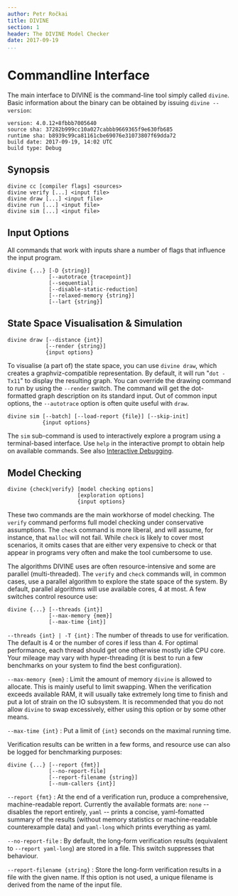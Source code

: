 ```yaml
---
author: Petr Ročkai
title: DIVINE
section: 1
header: The DIVINE Model Checker
date: 2017-09-19
...
```


# Commandline Interface

The main interface to DIVINE is the command-line tool simply called `divine`.
Basic information about the binary can be obtained by issuing `divine
--version`:

    version: 4.0.12+8fbbb7005640
    source sha: 37282b999cc10a027cabbb9669365f9e630fb685
    runtime sha: b8939c99ca81161cbe69076e31073807f69dda72
    build date: 2017-09-19, 14:02 UTC
    build type: Debug

## Synopsis

    divine cc [compiler flags] <sources>
    divine verify [...] <input file>
    divine draw [...] <input file>
    divine run [...] <input file>
    divine sim [...] <input file>


## Input Options

All commands that work with inputs share a number of flags that influence the
input program.

    divine {...} [-D {string}]
                 [--autotrace {tracepoint}]
                 [--sequential]
                 [--disable-static-reduction]
                 [--relaxed-memory {string}]
                 [--lart {string}]

## State Space Visualisation & Simulation

    divine draw [--distance {int}]
                [--render {string}]
                {input options}

To visualise (a part of) the state space, you can use `divine draw`, which
creates a graphviz-compatible representation. By default, it will run "`dot
-Tx11`" to display the resulting graph. You can override the drawing command to
run by using the `--render` switch. The command will get the dot-formatted
graph description on its standard input. Out of common input options, the
`--autotrace` option is often quite useful with `draw`.

    divine sim [--batch] [--load-report {file}] [--skip-init]
               {input options}

The `sim` sub-command is used to interactively explore a program using a
terminal-based interface. Use `help` in the interactive prompt to obtain help on
available commands. See also [Interactive Debugging](#sim).

## Model Checking

    divine {check|verify} [model checking options]
                          [exploration options]
                          {input options}

These two commands are the main workhorse of model checking. The `verify`
command performs full model checking under conservative assumptions. The
`check` command is more liberal, and will assume, for instance, that `malloc`
will not fail. While `check` is likely to cover most scenarios, it omits cases
that are either very expensive to check or that appear in programs very often
and make the tool cumbersome to use.

The algorithms DIVINE uses are often resource-intensive and some are parallel
(multi-threaded). The `verify` and `check` commands will, in common cases, use
a parallel algorithm to explore the state space of the system. By default,
parallel algorithms will use available cores, 4 at most. A few switches control
resource use:

    divine {...} [--threads {int}]
                 [--max-memory {mem}]
                 [--max-time {int}]

`--threads {int} | -T {int}`
:    The number of threads to use for verification. The default is 4 or the number
     of cores if less than 4. For optimal performance, each thread should get
     one otherwise mostly idle CPU core. Your mileage may vary with
     hyper-threading (it is best to run a few benchmarks on your system to find
     the best configuration).

`--max-memory {mem}`
:    Limit the amount of memory `divine` is allowed to allocate. This is mainly
     useful to limit swapping. When the verification exceeds available RAM, it
     will usually take extremely long time to finish and put a lot of strain
     on the IO subsystem. It is recommended that you do not allow `divine` to
     swap excessively, either using this option or by some other means.

`--max-time {int}`
:    Put a limit of `{int}` seconds on the maximal running time.

Verification results can be written in a few forms, and resource use can also
be logged for benchmarking purposes:

    divine {...} [--report {fmt}]
                 [--no-report-file]
                 [--report-filename {string}]
                 [--num-callers {int}]

`--report {fmt}`
:   At the end of a verification run, produce a comprehensive, machine-readable
    report. Currently the available formats are: `none` -- disables the report
    entirely, `yaml` -- prints a concise, yaml-fomatted summary of the results
    (without memory statistics or machine-readable counterexample data) and
    `yaml-long` which prints everything as yaml.

`--no-report-file`
:   By default, the long-form verification results (equivalent to `--report
    yaml-long`) are stored in a file. This switch suppresses that behaviour.

`--report-filename {string}`
:   Store the long-form verification results in a file with the given name. If
    this option is not used, a unique filename is derived from the name of the
    input file.
